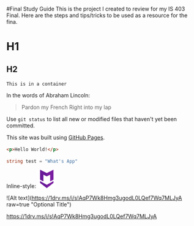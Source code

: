 #Final Study Guide
This is the project I created to review for my IS 403 Final. Here are the steps and tips/tricks to be used as a resource for the fina.


# H1
## H2


```
This is in a container
```


In the words of Abraham Lincoln:
> Pardon my French
> Right into my lap


Use `git status` to list all new or modified files that haven't yet been committed.


This site was built using [GitHub Pages](https://pages.github.com/).
  
```HTML
<p>Hello World!</p>
```

```C#
string test = "What's App"
```


Inline-style: 
![alt text](https://github.com/adam-p/markdown-here/raw/master/src/common/images/icon48.png "Logo Title Text 1")


![Alt text](https://1drv.ms/i/s!AqP7Wk8Hmg3ugodL0LQef7Wq7MLJyA raw=true "Optional Title")

https://1drv.ms/i/s!AqP7Wk8Hmg3ugodL0LQef7Wq7MLJyA
